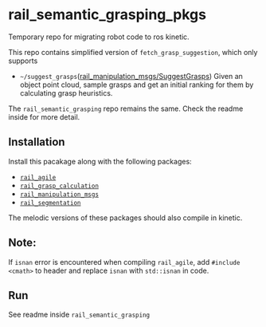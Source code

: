 # rail_semantic_grasping_pkgs
Temporary repo for migrating robot code to ros kinetic. 

This repo contains simplified version of `fetch_grasp_suggestion`, which only supports 
  * `~/suggest_grasps`([rail_manipulation_msgs/SuggestGrasps](https://github.com/GT-RAIL/rail_manipulation_msgs/blob/master/srv/SuggestGrasps.srv))
  Given an object point cloud, sample grasps and get an initial ranking for them by
  calculating grasp heuristics.
  
The `rail_semantic_grasping` repo remains the same. Check the readme inside for more detail.

## Installation
Install this pacakage along with the following packages:
* [`rail_agile`](https://github.com/GT-RAIL/rail_agile)
* [`rail_grasp_calculation`](https://github.com/GT-RAIL/rail_grasp_calculation)
* [`rail_manipulation_msgs`](https://github.com/GT-RAIL/rail_manipulation_msgs)
* [`rail_segmentation`](https://github.com/GT-RAIL/rail_segmentation)

The melodic versions of these packages should also compile in kinetic. 

## Note:
If `isnan` error is encountered when compiling `rail_agile`, add `#include <cmath>` to header and replace `isnan` with `std::isnan` in code.

## Run
See readme inside `rail_semantic_grasping`
  
